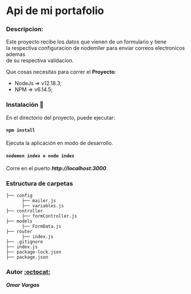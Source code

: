# Api de mi portafolio

### Descripcion:

Este proyecto recibe los datos que vienen de un formulario y tiene  
la respectiva configuracion de nodemiler para enviar correos electronicos ademas  
de su respectiva validacion.

Que cosas necesitas para correr el **Proyecto**:

* NodeJs => v12.18.3;
* NPM => v6.14.5;

### Instalación :wrench:

En el directorio del proyecto, puede ejecutar:

#### ``npm install``

Ejecuta la aplicación en modo de desarrollo.
#### ``nodemon index o node index``
Corre en el puerto _**http://localhost:3000**_.

### Estructura de carpetas

~~~
├── config
      ├── mailer.js
      ├── variables.js
├── controller
      ├── formController.js
├── models
      ├── FormData.js
├── router
      ├── index.js
├── .gitignore
├── index.js
├── package-lock.json
├── package.json
~~~

### Autor [:octocat:](https://github.com/OmarVargas235)

**_Omar Vargas_**
